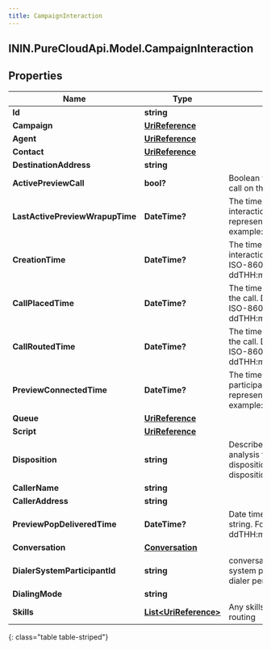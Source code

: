 ```yaml
---
title: CampaignInteraction
---
```

## ININ.PureCloudApi.Model.CampaignInteraction

## Properties

|Name | Type | Description | Notes|
|------------ | ------------- | ------------- | -------------|
| **Id** | **string** |  | [optional] |
| **Campaign** | [**UriReference**](UriReference.html) |  | [optional] |
| **Agent** | [**UriReference**](UriReference.html) |  | [optional] |
| **Contact** | [**UriReference**](UriReference.html) |  | [optional] |
| **DestinationAddress** | **string** |  | [optional] |
| **ActivePreviewCall** | **bool?** | Boolean value if there is an active preview call on the interaction | [optional] |
| **LastActivePreviewWrapupTime** | **DateTime?** | The time when the last preview of the interaction was wrapped up. Date time is represented as an ISO-8601 string. For example: yyyy-MM-ddTHH:mm:ss.SSSZ | [optional] |
| **CreationTime** | **DateTime?** | The time when dialer created the interaction. Date time is represented as an ISO-8601 string. For example: yyyy-MM-ddTHH:mm:ss.SSSZ | [optional] |
| **CallPlacedTime** | **DateTime?** | The time when the agent or system places the call. Date time is represented as an ISO-8601 string. For example: yyyy-MM-ddTHH:mm:ss.SSSZ | [optional] |
| **CallRoutedTime** | **DateTime?** | The time when the agent was connected to the call. Date time is represented as an ISO-8601 string. For example: yyyy-MM-ddTHH:mm:ss.SSSZ | [optional] |
| **PreviewConnectedTime** | **DateTime?** | The time when the customer and routing participant are connected. Date time is represented as an ISO-8601 string. For example: yyyy-MM-ddTHH:mm:ss.SSSZ | [optional] |
| **Queue** | [**UriReference**](UriReference.html) |  | [optional] |
| **Script** | [**UriReference**](UriReference.html) |  | [optional] |
| **Disposition** | **string** | Describes what happened with call analysis for instance: disposition.classification.callable.person, disposition.classification.callable.noanswer | [optional] |
| **CallerName** | **string** |  | [optional] |
| **CallerAddress** | **string** |  | [optional] |
| **PreviewPopDeliveredTime** | **DateTime?** | Date time is represented as an ISO-8601 string. For example: yyyy-MM-ddTHH:mm:ss.SSSZ | [optional] |
| **Conversation** | [**Conversation**](Conversation.html) |  | [optional] |
| **DialerSystemParticipantId** | **string** | conversation participant id that is the dialer system participant to monitor the call from dialer perspective | [optional] |
| **DialingMode** | **string** |  | [optional] |
| **Skills** | [**List&lt;UriReference&gt;**](UriReference.html) | Any skills that are attached to the call for routing | [optional] |
{: class="table table-striped"}


